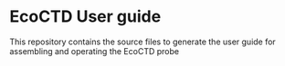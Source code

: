# EcoCTD User guide
This repository contains the source files to generate the user guide for assembling and operating the EcoCTD probe 
